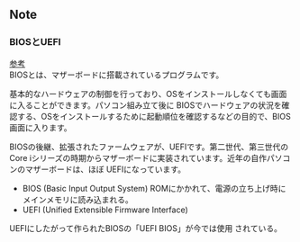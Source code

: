 ## Note
### BIOSとUEFI
[参考](https://www.pc-master.jp/jisaku/bios-uefi.html)  
BIOSとは、マザーボードに搭載されているプログラムです。  

基本的なハードウェアの制御を行っており、OSをインストールしなくても画面に入ることができます。パソコン組み立て後に BIOSでハードウェアの状況を確認する、OSをインストールするために起動順位を確認するなどの目的で、BIOS画面に入ります。  

BIOSの後継、拡張されたファームウェアが、UEFIです。第二世代、第三世代のCore iシリーズの時期からマザーボードに実装されています。近年の自作パソコンのマザーボードは、ほぼ UEFIになっています。  

- BIOS (Basic Input Output System)
ROMにかかれて、電源の立ち上げ時にメインメモリに読み込まれる。
- UEFI (Unified Extensible Firmware Interface)

UEFIにしたがって作られたBIOSの「UEFI BIOS」が今では使用
されている。


